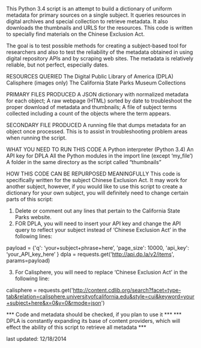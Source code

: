 This Python 3.4 script is an attempt to build a dictionary of uniform metadata for primary sources on a single subject. It queries resources in digital archives and special collection to retrieve metadata. It also downloads the thumbnails and URLS for the resources. This code is written to specially find materials on the Chinese Exclusion Act.

The goal is to test possible methods for creating a subject-based tool for researchers and also to test the reliability of the metadata obtained in using digital repository APIs and by scraping web sites. The metadata is relatively reliable, but not perfect, especially dates.

RESOURCES QUERIED
The Digital Public Library of America (DPLA)
Calisphere (images only)
The California State Parks Museum Collections

PRIMARY FILES PRODUCED
A JSON dictionary with normalized metadata for each object;
A raw webpage (HTML) sorted by date to troubleshoot the proper download of metadata and thumbnails;
A file of subject terms collected including a count of the objects where the term appears.

SECONDARY FILE PRODUCED
A running file that dumps metadata for an object once processed. This is to assist in troubleshooting problem areas when running the script.

WHAT YOU NEED TO RUN THIS CODE
A Python interpreter (Python 3.4)
An API key for DPLA
All the Python modules in the import line (except ‘my_file’)
A folder in the same directory as the script called “thumbnails”

HOW THIS CODE CAN BE REPURPOSED MEANINGFULLY
This code is specifically written for the subject Chinese Exclusion Act. It may work for another subject, however, if you would like to use this script to create a dictionary for your own subject, you will definitely need to change certain parts of this script:

1. Delete or comment out any lines that pertain to the California State Parks website.
2. FOR DPLA, you will need to insert your API key and change the API query to reflect your subject instead of ‘Chinese Exclusion Act’ in the following lines:

payload = {'q': ‘your+subject+phrase+here’, 'page_size': 10000,  'api_key': ‘your_API_key_here’ }
dpla = requests.get('http://api.dp.la/v2/items', params=payload)

3. For Calisphere, you will need to replace ‘Chinese Exclusion Act’ in the following line:

calisphere = requests.get('http://content.cdlib.org/search?facet=type-tab&relation=calisphere.universityofcalifornia.edu&style=cui&keyword=your+subject+here&x=0&y=0&rmode=json')

*** Code and metadata should be checked, if you plan to use it ***
*** DPLA is constantly expanding its base of content providers, which will effect the ability of this script to retrieve all metadata ***

last updated: 12/18/2014
 
